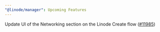 ```yaml
---
"@linode/manager": Upcoming Features
---
```


Update UI of the Networking section on the Linode Create flow ([#11985](https://github.com/linode/manager/pull/11985))
